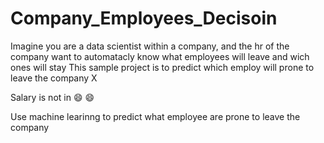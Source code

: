 # Company_Employees_Decisoin
Imagine you are a data scientist within a company, and the hr of the company want to automatacly know what employees will leave and wich ones will stay
This sample project is to predict which employ will prone to leave the company X

Salary is not in :smile: :smile: 

Use machine learinng to predict what employee are prone to leave the company
